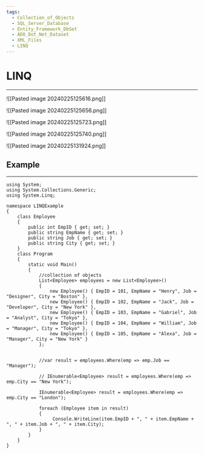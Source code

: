 ```yaml
---
tags:
  - Collection_of_Objects
  - SQL_Server_Database
  - Entity_Framework_DbSet
  - ADO_Dot_Net_Dataset
  - XML_Files
  - LINQ
---
```


# LINQ
---

![[Pasted image 20240225125616.png]]

![[Pasted image 20240225125656.png]]

![[Pasted image 20240225125723.png]]

![[Pasted image 20240225125740.png]]

![[Pasted image 20240225131924.png]]

## Example
---

```CSharp
using System;
using System.Collections.Generic;
using System.Linq;

namespace LINQExample
{
	class Employee
	{
		public int EmpID { get; set; }
		public string EmpName { get; set; }
		public string Job { get; set; }
		public string City { get; set; }
	}
	class Program
	{
		static void Main()
		{
			//collection of objects
			List<Employee> employees = new List<Employee>()
			{
				new Employee() { EmpID = 101, EmpName = "Henry", Job = "Designer", City = "Boston" },
				new Employee() { EmpID = 102, EmpName = "Jack", Job = "Developer", City = "New York" },
				new Employee() { EmpID = 103, EmpName = "Gabriel", Job = "Analyst", City = "Tokyo" },
				new Employee() { EmpID = 104, EmpName = "William", Job = "Manager", City = "Tokyo" },
				new Employee() { EmpID = 105, EmpName = "Alexa", Job = "Manager", City = "New York" }
			};

  
			//var result = employees.Where(emp => emp.Job == "Manager");
			
			// IEnumerable<Employee> result = employees.Where(emp => emp.City == "New York");
			
			IEnumerable<Employee> result = employees.Where(emp => emp.City == "London");

			foreach (Employee item in result)
			{
				 Console.WriteLine(item.EmpID + ", " + item.EmpName + ", " + item.Job + ", " + item.City);
			}
		}
	}
}
```







